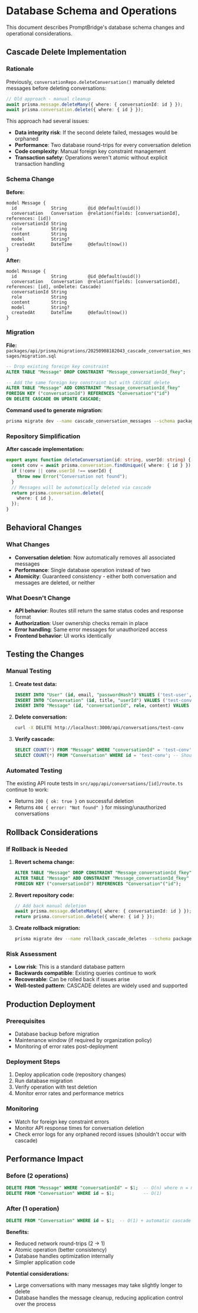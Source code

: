 # Database Schema and Operations

This document describes PromptBridge's database schema changes and operational considerations.

## Cascade Delete Implementation

### Rationale

Previously, `conversationRepo.deleteConversation()` manually deleted messages before deleting conversations:

```typescript
// Old approach - manual cleanup
await prisma.message.deleteMany({ where: { conversationId: id } });
await prisma.conversation.delete({ where: { id } });
```

This approach had several issues:
- **Data integrity risk**: If the second delete failed, messages would be orphaned
- **Performance**: Two database round-trips for every conversation deletion
- **Code complexity**: Manual foreign key constraint management
- **Transaction safety**: Operations weren't atomic without explicit transaction handling

### Schema Change

**Before:**
```prisma
model Message {
  id             String        @id @default(uuid())
  conversation   Conversation  @relation(fields: [conversationId], references: [id])
  conversationId String
  role           String
  content        String
  model          String?
  createdAt      DateTime      @default(now())
}
```

**After:**
```prisma
model Message {
  id             String        @id @default(uuid())
  conversation   Conversation  @relation(fields: [conversationId], references: [id], onDelete: Cascade)
  conversationId String
  role           String
  content        String
  model          String?
  createdAt      DateTime      @default(now())
}
```

### Migration

**File:** `packages/api/prisma/migrations/20250908182043_cascade_conversation_messages/migration.sql`

```sql
-- Drop existing foreign key constraint
ALTER TABLE "Message" DROP CONSTRAINT "Message_conversationId_fkey";

-- Add the same foreign key constraint but with CASCADE delete
ALTER TABLE "Message" ADD CONSTRAINT "Message_conversationId_fkey" 
FOREIGN KEY ("conversationId") REFERENCES "Conversation"("id") 
ON DELETE CASCADE ON UPDATE CASCADE;
```

**Command used to generate migration:**
```bash
prisma migrate dev --name cascade_conversation_messages --schema packages/api/prisma/schema.prisma
```

### Repository Simplification

**After cascade implementation:**
```typescript
export async function deleteConversation(id: string, userId: string) {
  const conv = await prisma.conversation.findUnique({ where: { id } });
  if (!conv || conv.userId !== userId) {
    throw new Error("Conversation not found");
  }
  // Messages will be automatically deleted via cascade
  return prisma.conversation.delete({
    where: { id },
  });
}
```

## Behavioral Changes

### What Changes
- **Conversation deletion**: Now automatically removes all associated messages
- **Performance**: Single database operation instead of two
- **Atomicity**: Guaranteed consistency - either both conversation and messages are deleted, or neither

### What Doesn't Change
- **API behavior**: Routes still return the same status codes and response format
- **Authorization**: User ownership checks remain in place
- **Error handling**: Same error messages for unauthorized access
- **Frontend behavior**: UI works identically

## Testing the Changes

### Manual Testing

1. **Create test data:**
   ```sql
   INSERT INTO "User" (id, email, "passwordHash") VALUES ('test-user', 'test@example.com', 'hash');
   INSERT INTO "Conversation" (id, title, "userId") VALUES ('test-conv', 'Test Conversation', 'test-user');
   INSERT INTO "Message" (id, "conversationId", role, content) VALUES ('test-msg', 'test-conv', 'user', 'Hello');
   ```

2. **Delete conversation:**
   ```bash
   curl -X DELETE http://localhost:3000/api/conversations/test-conv
   ```

3. **Verify cascade:**
   ```sql
   SELECT COUNT(*) FROM "Message" WHERE "conversationId" = 'test-conv'; -- Should return 0
   SELECT COUNT(*) FROM "Conversation" WHERE id = 'test-conv'; -- Should return 0
   ```

### Automated Testing

The existing API route tests in `src/app/api/conversations/[id]/route.ts` continue to work:
- Returns `200 { ok: true }` on successful deletion
- Returns `404 { error: "Not found" }` for missing/unauthorized conversations

## Rollback Considerations

### If Rollback is Needed

1. **Revert schema change:**
   ```sql
   ALTER TABLE "Message" DROP CONSTRAINT "Message_conversationId_fkey";
   ALTER TABLE "Message" ADD CONSTRAINT "Message_conversationId_fkey" 
   FOREIGN KEY ("conversationId") REFERENCES "Conversation"("id");
   ```

2. **Revert repository code:**
   ```typescript
   // Add back manual deletion
   await prisma.message.deleteMany({ where: { conversationId: id } });
   return prisma.conversation.delete({ where: { id } });
   ```

3. **Create rollback migration:**
   ```bash
   prisma migrate dev --name rollback_cascade_deletes --schema packages/api/prisma/schema.prisma
   ```

### Risk Assessment

- **Low risk**: This is a standard database pattern
- **Backwards compatible**: Existing queries continue to work
- **Recoverable**: Can be rolled back if issues arise
- **Well-tested pattern**: CASCADE deletes are widely used and supported

## Production Deployment

### Prerequisites
- Database backup before migration
- Maintenance window (if required by organization policy)
- Monitoring of error rates post-deployment

### Deployment Steps
1. Deploy application code (repository changes)
2. Run database migration
3. Verify operation with test deletion
4. Monitor error rates and performance metrics

### Monitoring
- Watch for foreign key constraint errors
- Monitor API response times for conversation deletion
- Check error logs for any orphaned record issues (shouldn't occur with cascade)

## Performance Impact

### Before (2 operations)
```sql
DELETE FROM "Message" WHERE "conversationId" = $1;  -- O(n) where n = message count
DELETE FROM "Conversation" WHERE id = $1;           -- O(1)
```

### After (1 operation)
```sql
DELETE FROM "Conversation" WHERE id = $1;  -- O(1) + automatic cascade cleanup
```

**Benefits:**
- Reduced network round-trips (2 → 1)
- Atomic operation (better consistency)
- Database handles optimization internally
- Simpler application code

**Potential considerations:**
- Large conversations with many messages may take slightly longer to delete
- Database handles the message cleanup, reducing application control over the process
